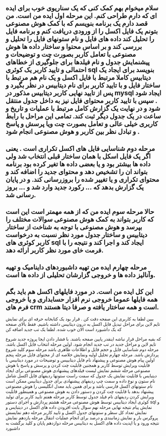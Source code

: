 سلام میخوام بهم کمک کنی که یک سناریوی خوب برای ایده ای که دارم طراحی کنم.
این مرحله اول ایده من است.
من قصد دارم یک برنامه بنویسم که با کمک هوش مصنوعی بتونم یک فایل اکسل را از ورودی دریافت کنم و برنامه فایل را تحلیل کند داده های فایل و نام ستونهای فایل را تحلیل و بررسی کند و بر اساس محتوا و ساختار داده ها هوش مصنوعی با تعامل کاربر بصورت چت و توضیحات و پیشنمایش جدول و نام فیلدها برای جلوگیری از خطاهای احتمالی و تایید کاربر یک کوئری sql بنویسد برای ایجاد یک دیتابیس کاملا مرتبط با فایل اکسل و یک نام هم مرتبط با ساختار فایل و با تایید کاربر برای نام دیتابیس در نظر بگیرد و پس از تایید نهایی کاربر دیتابیس مذکور در mysql ایجاد شود . سپس با تایید کاربر محتوای فایل نیز به داخل جدول منتقل شود و در نهایت یک گزارش کامل مرتبط با عملیات و تاریخ و ساعت در یک جدول دیگر ثبت کند.
تمامی این مراحل با رابط کاربری خیلی عالی و تعامل بصورت چت ویا پرسش و پاسخ و تبادل نظر بین کاربر و هوش مصنوعی انجام شود .
-----------

مرحله دوم شناسایی فایل های اکسل تکراری است . یعنی اگر یک فایل اسکل با همان ساختار قبلی انتخاب شد ولی داده ها بیشتر بود و یا بعضی داده ها تغیر کرده بود برنامه بتواند ان را تشخیص دهد و محتوای جدید را اضافه کند و محتوای تکراری و یا تغییر شده را بروزرسانی کند. و در پایان یک گزارش بدهد که ... رکورد جدید وارد شد و ... بروز رسانی شد.
----------------
حالا مرحله سوم ایده من که از همه مهمتر است این است که کاربر بتواند به کمک هوش مصنوعی سوالات مختلف را بپرسد و هوش مصنوعی با توجه به شناخت از ساختار دیتابیس و ساختار جدول مورد نظر نسبت به درخواست کاربر کوئری های sql ایجاد کند و اجرا کند و نتیجه را با فرمت خای مورد نظر کاربر ارائه دهد.
-----------
مرحله چهارم ایده من تهیه داشبوردهای داینامیک و تهیه وآنالیز داده ها و خروجی گزارشان تحلیلی از داده ها است.
----------------------------------
این کل ایده من است.
در مورد فایلهای اکسل هم باید بگم همه فایلها عموما خروجی نرم افزار حسابداری و یا خروجی فرم های crm است و همه ساختار یافته و صرفا دیتا هستند.
------------------------------------





ببین لطفا به کاربری این صفحه دقت کن .
قرار بود یک کتابخانه حرفه ای برای نمایش تایم لاین برای مراحل تبدیل فایل اکسل به درون دیتابیس داشته باشیم.
فقط بالای صفحه که یک داشبورد است الان خوب شده. لطفا یک تب جدید اضافه کن 

که بقیه مراحل قرار نباشه اینقدر پایین صفحه باشند.
با فشار دادن ایجا پروژه جدید 
شروع تایم لاین و مراحل جدید  در تب جدید انجام شود.
اولین مرحله انتخاب فایل اکسل باشد.
مرحله دوم شناسایی فایل و حجم فایل و اطلاعات ظاهری باشد
مرحله سوم کلید شروع پردازش باشد.
مرحله چهارم تحلیل اولیه ونمایش خلاصه ای از محتوای فایل
مرحله پنجم اولین پیام هوش مصنوعی 
و پیشنهاد نام فایل دیتابییس و توضیحات در مورد دیتابیس
با قابلیت ویرایش توسط کاربر
و همجنین قابلیت چت کردن و پرسش و پاسخ با هوش مصنوعی
مرحله ششم
نمایش لیست فیلدهای پیشنهادی هوش مصنوعی برای ایجاد دیتبایس
با قابلیت نمایش یک جدول که سمت راست ستونها ردیفهای فایل اکسل شامل نام ستون و نوع داده 
و سمت چپ ردیفهای پیشنهادی برای جدول دیتابیس
ممکن است نام ستونهای اکسل فارسی باشد و برای همین باید معدل انگلیسی را هوش مصنوعی پیشنهاد بدهد
با قابلیت چت کردن و دستور دادن به هوش مصنوعی و
همینطور قابلیت ویرایش کردن ردیفهای نام فیلد جدول توسط کاربر
مرحله هفتم تایید کاربر برای تولید کوئری ایجاد دیتابیس توسط هوش مصنوعی
مرحله هشتم پردازش و اجرای دستور sql
و نمایش پیام نتیجه نهایی
مرحله نهم سوال بابت افزودن داده های اکسل در دیتبایس 
و نمایش تعداد کل سطر و ستونهای جدول اکسل
و تایید کاربر
مرحله دهم نمایسش پروگرس بار و نمایش زمانبندی و درصد برای انجام عملیات انتقال
مرحله یازدهم نمایش نتیجه ورود و یا اپدیت داده های اکسل به دیتابیس
مرحله دوازدهم پایان و کلید برگشت به داشبورد
